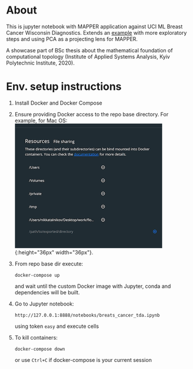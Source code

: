 # About

This is jupyter notebook with MAPPER application against UCI ML Breast Cancer Wisconsin Diagnostics.
Extends an [example](https://kepler-mapper.scikit-tda.org/generated/gallery/plot_breast_cancer.html) with more exploratory steps and using PCA as a projecting lens for MAPPER.

A showcase part of BSc thesis about the mathematical foundation of computational topology (Institute of Applied Systems Analysis, Kyiv Polytechnic Institute, 2020).

# Env. setup instructions

1. Install Docker and Docker Compose
2. Ensure providing Docker access to the repo base directory. For example, for Mac OS:
![Mac OS](docker-macos-permissions.png){:height="36px" width="36px"}.
3. From repo base dir execute:

    ```shell script
    docker-compose up
    ```
    and wait until the custom Docker image with Jupyter, conda and dependencies will be built.
4. Go to Jupyter notebook:

    ```shell script
    http://127.0.0.1:8888/notebooks/breats_cancer_tda.ipynb
    ```
    using token `easy` and execute cells
5. To kill containers:

    ```shell script
    docker-compose down
    ```
   or use `Ctrl+C` if docker-compose is your current session
